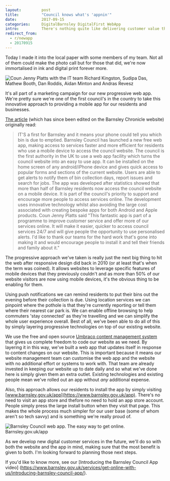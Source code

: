 ```yaml
---
layout:         post
title:          "Council knows what's 'appnin'"
date:           2017-09-15
categories:     DigitalBarnsley DigitalFirst WebApp
intro:          There's nothing quite like delivering customer value that's fit for the future, scalable and miles ahead of the curve ;-)
redirect_from:
  - r/newapp
  - 20170915
---
```

Today I made it into the local paper with some members of my team. Not all of them could make the photo call but for those that did, we're now immortalised in ink and digital print forever more.

![Coun Jenny Platts with the IT team Richard Kingston, Sudipa Das, Mathew Booth, Dan Roddis, Aidan Minton and Andras Revesz](http://cdn.barnsleychronicle.com/8e69e7a2-2672-4e85-86b1-a10ae0659f7d.jpg?v=442903)

It's all part of a marketing campaign for our new progressive web app. We're pretty sure we're one of the first council's in the country to take this innovative approach to providing a mobile app for our residents and businesses.

[The article](https://www.barnsleychronicle.com/article/council-launches-new-app) (which has since been edited on the Barnsley Chronicle website) originally read:

>IT'S a first for Barnsley and it means your phone could tell you which bin is due to emptied. Barnsley Council has launched a new free web app, making access to services faster and more efficient for residents who use a mobile device to access the council website. The council is the first authority in the UK to use a web app facility which turns the council website into an easy to use app. It can be installed on the home screen of any android/iPhone device and gives quick access to popular forms and sections of the current website. Users are able to get alerts to notify them of bin collection days, report issues and search for jobs. The app was developed after statistics showed that more than half of Barnsley residents now access the council website on a mobile device. It is part of the council's priority to support and encourage more people to access services online. The development uses innovative technology whilst also avoiding the large cost associated with creating bespoke apps for both Android and Apple products. Coun Jenny Platts said "This fantastic app is part of a programme to improve customer service and offer more of our services online. It will make it easier, quicker to access council services 24/7 and will give people the opportunity to use personalised alerts. I'd like to thank our teams for the hard work that's gone into making it and would encourage people to install it and tell their friends and family about it."

The progressive approach we've taken is really just the next big thing to hit the web after responsive design did back in 2010 (or at least that's when the term was coined). It allows websites to leverage specific features of mobile devices that they previously couldn't and as more than 50% of our website visitors are now using mobile devices, it's the obvious thing to be enabling for them.

Using push notifications we can remind residents to put their bins out the evening before their collection is due. Using location services we can pinpoint where the pothole is that they're currently reporting or tell them where their nearest car park is. We can enable offline browsing to help commuters 'stay connected' as they're travelling and we can simplify the whole user experience overall. Best of all, we've been able to do all of this by simply layering progressive technologies on top of our existing website. 

We use the free and open source [Umbraco content management system](https://umbraco.com) that gives us complete freedom to code our website as we need. By layering it in this way, we've built a web app that updates itself in response to content changes on our website. This is important because it means our website management team can customise the web app and the website with no additional effort or systems to work with. That team are already invested in keeping our website up to date daily and so what we've done here is simply given them an extra outlet. Existing technologies and existing people mean we've rolled out an app without *any* additional expense.

Also, this approach allows our residents to install the app by simply visiting [www.barnsley.gov.uk/app](https://www.barnsley.gov.uk/app). There's no need to visit an app store and thefore no need to hold an app store account. People simply press the large install button when they visit that page. This makes the whole process much simpler for our user base (some of whom aren't so tech savvy) and is something we're really proud of.

![Barnsley Council web app. The easy way to get online. Barnsley.gov.uk/app](https://www.barnsley.gov.uk/media/6488/bmbcappsocialposts.jpg?center=0.42596348884381341,0.49290060851926976&mode=crop&rnd=131495980520000000)

As we develop new digital customer services in the future, we'll do so with both the website and the app in mind, making sure that the most benefit is given to both. I'm looking forward to planning those next steps.

If you'd like to know more, see our [Introducing the Barnsley Council App video] (https://www.barnsley.gov.uk/services/get-online-with-us/introducing-barnsley-council-app/).
